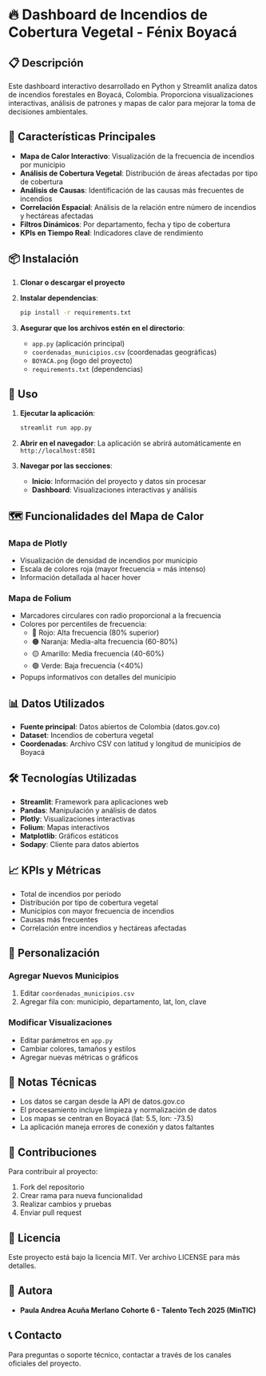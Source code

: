 # 🔥 Dashboard de Incendios de Cobertura Vegetal - Fénix Boyacá

## 📋 Descripción

Este dashboard interactivo desarrollado en Python y Streamlit analiza datos de incendios forestales en Boyacá, Colombia. Proporciona visualizaciones interactivas, análisis de patrones y mapas de calor para mejorar la toma de decisiones ambientales.

## 🚀 Características Principales

- **Mapa de Calor Interactivo**: Visualización de la frecuencia de incendios por municipio
- **Análisis de Cobertura Vegetal**: Distribución de áreas afectadas por tipo de cobertura
- **Análisis de Causas**: Identificación de las causas más frecuentes de incendios
- **Correlación Espacial**: Análisis de la relación entre número de incendios y hectáreas afectadas
- **Filtros Dinámicos**: Por departamento, fecha y tipo de cobertura
- **KPIs en Tiempo Real**: Indicadores clave de rendimiento

## 📦 Instalación

1. **Clonar o descargar el proyecto**
2. **Instalar dependencias**:
   ```bash
   pip install -r requirements.txt
   ```

3. **Asegurar que los archivos estén en el directorio**:
   - `app.py` (aplicación principal)
   - `coordenadas_municipios.csv` (coordenadas geográficas)
   - `BOYACA.png` (logo del proyecto)
   - `requirements.txt` (dependencias)

## 🎯 Uso

1. **Ejecutar la aplicación**:
   ```bash
   streamlit run app.py
   ```

2. **Abrir en el navegador**: La aplicación se abrirá automáticamente en `http://localhost:8501`

3. **Navegar por las secciones**:
   - **Inicio**: Información del proyecto y datos sin procesar
   - **Dashboard**: Visualizaciones interactivas y análisis

## 🗺️ Funcionalidades del Mapa de Calor

### Mapa de Plotly
- Visualización de densidad de incendios por municipio
- Escala de colores roja (mayor frecuencia = más intenso)
- Información detallada al hacer hover

### Mapa de Folium
- Marcadores circulares con radio proporcional a la frecuencia
- Colores por percentiles de frecuencia:
  - 🔴 Rojo: Alta frecuencia (80% superior)
  - 🟠 Naranja: Media-alta frecuencia (60-80%)
  - 🟡 Amarillo: Media frecuencia (40-60%)
  - 🟢 Verde: Baja frecuencia (<40%)
- Popups informativos con detalles del municipio

## 📊 Datos Utilizados

- **Fuente principal**: Datos abiertos de Colombia (datos.gov.co)
- **Dataset**: Incendios de cobertura vegetal
- **Coordenadas**: Archivo CSV con latitud y longitud de municipios de Boyacá

## 🛠️ Tecnologías Utilizadas

- **Streamlit**: Framework para aplicaciones web
- **Pandas**: Manipulación y análisis de datos
- **Plotly**: Visualizaciones interactivas
- **Folium**: Mapas interactivos
- **Matplotlib**: Gráficos estáticos
- **Sodapy**: Cliente para datos abiertos

## 📈 KPIs y Métricas

- Total de incendios por período
- Distribución por tipo de cobertura vegetal
- Municipios con mayor frecuencia de incendios
- Causas más frecuentes
- Correlación entre incendios y hectáreas afectadas

## 🔧 Personalización

### Agregar Nuevos Municipios
1. Editar `coordenadas_municipios.csv`
2. Agregar fila con: municipio, departamento, lat, lon, clave

### Modificar Visualizaciones
- Editar parámetros en `app.py`
- Cambiar colores, tamaños y estilos
- Agregar nuevas métricas o gráficos

## 📝 Notas Técnicas

- Los datos se cargan desde la API de datos.gov.co
- El procesamiento incluye limpieza y normalización de datos
- Los mapas se centran en Boyacá (lat: 5.5, lon: -73.5)
- La aplicación maneja errores de conexión y datos faltantes

## 🤝 Contribuciones

Para contribuir al proyecto:
1. Fork del repositorio
2. Crear rama para nueva funcionalidad
3. Realizar cambios y pruebas
4. Enviar pull request

## 📄 Licencia

Este proyecto está bajo la licencia MIT. Ver archivo LICENSE para más detalles.

## 👥 Autora

- **Paula Andrea Acuña Merlano**
**Cohorte 6 - Talento Tech 2025 (MinTIC)**

## 📞 Contacto

Para preguntas o soporte técnico, contactar a través de los canales oficiales del proyecto. 
